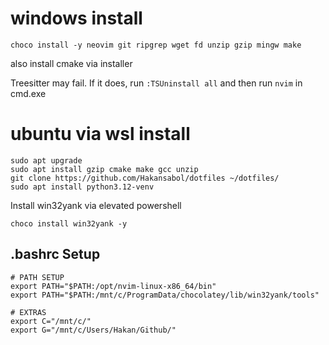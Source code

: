 # windows install 
```
choco install -y neovim git ripgrep wget fd unzip gzip mingw make
```

also install cmake via installer

Treesitter may fail. If it does, run `:TSUninstall all` and then run `nvim` in cmd.exe

# ubuntu via wsl install
```
sudo apt upgrade
sudo apt install gzip cmake make gcc unzip
git clone https://github.com/Hakansabol/dotfiles ~/dotfiles/
sudo apt install python3.12-venv
```

Install win32yank via elevated powershell
```
choco install win32yank -y
```

## .bashrc Setup
```
# PATH SETUP
export PATH="$PATH:/opt/nvim-linux-x86_64/bin"
export PATH="$PATH:/mnt/c/ProgramData/chocolatey/lib/win32yank/tools"

# EXTRAS
export C="/mnt/c/"
export G="/mnt/c/Users/Hakan/Github/"
```
